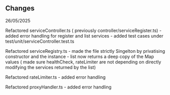 

##  Changes

26/05/2025

  Refactored serviceController.ts ( previously controller/serviceRegister.ts)
    - added error handling for register and list services
    - added test cases under test/unit/serviceController.test.ts
      
  Refactored serviceRegistry.ts
    - made the file strictly Singelton by privatising constructor and the instance
    - list now returns a deep copy of the Map values ( made sure healthCheck, rateLimiter are not depending on directly modifying the services returned by the list)

  Refactored rateLimiter.ts
    - added error handling 

  Refactored proxyHandler.ts
    - added error handling 
